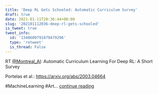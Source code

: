 ```yaml
---
title: 'Deep RL Gets Schooled: Automatic Curriculum Survey'
draft: true
date: 2021-01-11T20:36:44+00:00
slug: '202101112036-deep-rl-gets-schooled'
is_tweet: true
tweet_info:
  id: '1348609791879479296'
  type: 'retweet'
  is_thread: False
---
```




RT [@Montreal_AI](https://x.com/Montreal_AI): Automatic Curriculum Learning For Deep RL: A Short Survey

Portelas et al.: <https://arxiv.org/abs/2003.04664>

#MachineLearning #Art… [continue reading](https://x.com/sytelus/status/1348609791879479296)
